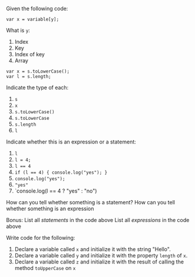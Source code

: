 Given the following code:

```
var x = variable[y];
```

What is `y`:

1. Index
2. Key
3. Index of key
4. Array



```var s = "Hello";
var x = s.toLowerCase();
var l = s.length;
```

Indicate the type of each:

1. `s`
2. `x`
3. `s.toLowerCase()`
4. `s.toLowerCase`
5. `s.length`
6. `l`

Indicate whether this is an expression or a statement:

1. `l`
2. `l = 4;`
3. `l == 4`
4. `if (l == 4) { console.log("yes"); }`
5. `console.log("yes");`
6. `"yes"`
7. `console.log(l == 4 ? "yes" : "no")

How can you tell whether something is a statement?
How can you tell whether something is an expression

Bonus: 
List all *statements* in the code above
List all *expressions* in the code above


Write code for the following:

1. Declare a variable called `x` and initialize it with the string "Hello".
2. Declare a variable called `y` and initialize it with the property `length` of `x`.
3. Declare a variable called `z` and initialize it with the result of calling the method `toUpperCase` on `x`
